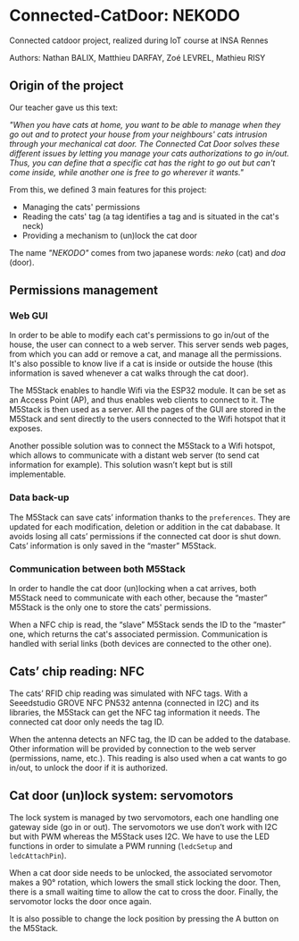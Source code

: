 # Connected-CatDoor: NEKODO
Connected catdoor project, realized during IoT course at INSA Rennes

Authors: Nathan BALIX, Matthieu DARFAY, Zoé LEVREL, Mathieu RISY

## Origin of the project
Our teacher gave us this text:

*"When you have cats at home, you want to be able to manage when they go out and to protect your house from your neighbours' cats intrusion through your mechanical cat door. The Connected Cat Door solves these different issues by letting you manage your cats authorizations to go in/out. Thus, you can define that a specific cat has the right to go out but can't come inside, while another one is free to go wherever it wants."*

From this, we defined 3 main features for this project:
- Managing the cats' permissions
- Reading the cats' tag (a tag identifies a tag and is situated in the cat's neck)
- Providing a mechanism to (un)lock the cat door

The name *"NEKODO"* comes from two japanese words: *neko* (cat) and *doa* (door).

## Permissions management
### Web GUI
In order to be able to modify each cat's permissions to go in/out of the house, the user can
connect to a web server. This server sends web pages, from which you can add or remove a cat, and manage all the permissions. It's also possible to know live if a cat is inside or outside the house (this information is saved whenever a cat walks through the cat door).

The M5Stack enables to handle Wifi via the ESP32 module. It can be set as an Access Point (AP), and thus enables web clients to connect to it. The M5Stack is then used as a server. All the pages of the GUI are stored in the M5Stack and sent directly to the users connected to the Wifi hotspot that it exposes.

Another possible solution was to connect the M5Stack to a Wifi hotspot, which allows to communicate with a distant web server (to send cat information for example). This solution wasn’t kept but is still implementable.

### Data back-up
The M5Stack can save cats’ information thanks to the `preferences`. They are updated for each modification, deletion or addition in the cat dababase. It avoids losing all cats’ permissions if the connected cat door is shut down. Cats’ information is only saved in the “master” M5Stack.

### Communication between both M5Stack
In order to handle the cat door (un)locking when a cat arrives, both M5Stack need to communicate with each other, because the “master” M5Stack is the only one to store the cats' permissions.

When a NFC chip is read, the “slave” M5Stack sends the ID to the “master” one, which returns the cat's associated permission. Communication is handled with serial links (both devices are connected to the other one).

## Cats’ chip reading: NFC
The cats’ RFID chip reading was simulated with NFC tags. With a Seeedstudio GROVE NFC PN532 antenna (connected in I2C) and its libraries, the M5Stack can get the NFC tag information it needs. The connected cat door only needs the tag ID.

When the antenna detects an NFC tag, the ID can be added to the database. Other information will be provided by connection to the web server (permissions, name, etc.). This reading is also used when a cat wants to go in/out, to unlock the door if it is authorized.

## Cat door (un)lock system: servomotors
The lock system is managed by two servomotors, each one handling one gateway side (go in or out). The servomotors we use don’t work with I2C but with PWM whereas the M5Stack uses I2C. We have to use the LED functions in order to simulate a PWM running (`ledcSetup` and `ledcAttachPin`).

When a cat door side needs to be unlocked, the associated servomotor makes a 90° rotation, which lowers the small stick locking the door. Then, there is a small waiting time to allow the cat to cross the door. Finally, the servomotor locks the door once again.

It is also possible to change the lock position by pressing the A button on the M5Stack.
